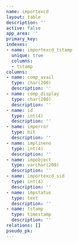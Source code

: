 ```yaml
---
name: importexcd
layout: table
description: ''
active: false
app_area: ''
primary_key: 
indexes:
- name: importexcd_tstamp
  unique: true
  columns:
  - tstamp
columns:
- name: comp_avail
  type: char(200)
  description: ''
- name: comp_display
  type: char(200)
  description: ''
- name: id
  type: int(4)
  description: ''
- name: imperror
  type: bit
  description: ''
- name: implineno
  type: int(4)
  description: ''
- name: impobject
  type: varchar(200)
  description: ''
- name: importexcd_sid
  type: int(4)
  description: ''
- name: impstatus
  type: text
  description: ''
- name: tstamp
  type: timestamp
  description: ''
relations: []
pseudo_pk: 
---
```


